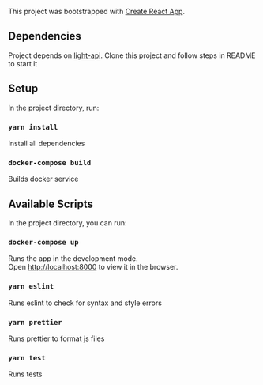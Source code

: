 This project was bootstrapped with [Create React App](https://github.com/facebook/create-react-app).

## Dependencies

Project depends on [light-api](https://github.com/resin-io/light-api).
Clone this project and follow steps in README to start it

## Setup

In the project directory, run:

### `yarn install`

Install all dependencies

### `docker-compose build`

Builds docker service

## Available Scripts

In the project directory, you can run:

### `docker-compose up`

Runs the app in the development mode.<br>
Open [http://localhost:8000](http://localhost:8000) to view it in the browser.

### `yarn eslint`

Runs eslint to check for syntax and style errors

### `yarn prettier`

Runs prettier to format js files

### `yarn test`

Runs tests
